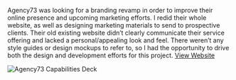 Agency73 was looking for a branding revamp in order to improve their online presence and upcoming marketing efforts. I redid their whole website, as well as designing marketing materials to send to prospective clients. Their old existing website didn’t clearly communicate their service offering and lacked a personal/appealing look and feel. There weren’t any style guides or design mockups to refer to, so I had the opportunity to drive both the design and development efforts for this project.
<a href="https://agency73.com" target="_blank">View Website</a>

![Agency73 Capabilities Deck](img/work/proj-12/a73_capabilities_deck.jpeg)